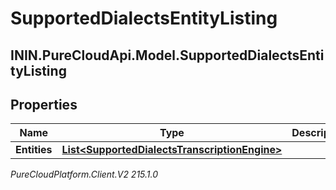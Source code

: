 # SupportedDialectsEntityListing

## ININ.PureCloudApi.Model.SupportedDialectsEntityListing

## Properties

|Name | Type | Description | Notes|
|------------ | ------------- | ------------- | -------------|
| **Entities** | [**List&lt;SupportedDialectsTranscriptionEngine&gt;**](SupportedDialectsTranscriptionEngine) |  | [optional] |



_PureCloudPlatform.Client.V2 215.1.0_
